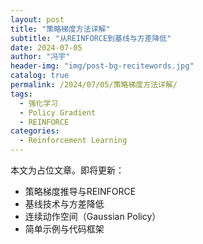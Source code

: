 ```yaml
---
layout: post
title: "策略梯度方法详解"
subtitle: "从REINFORCE到基线与方差降低"
date: 2024-07-05
author: "冯宇"
header-img: "img/post-bg-recitewords.jpg"
catalog: true
permalink: /2024/07/05/策略梯度方法详解/
tags:
  - 强化学习
  - Policy Gradient
  - REINFORCE
categories:
  - Reinforcement Learning
---
```


本文为占位文章。即将更新：
- 策略梯度推导与REINFORCE
- 基线技术与方差降低
- 连续动作空间（Gaussian Policy）
- 简单示例与代码框架
